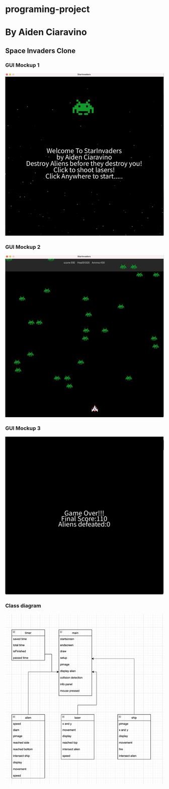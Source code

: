 # programing-project
# By Aiden Ciaravino
## Space Invaders Clone

### GUI Mockup 1
![startscreen](images/start.png)
### GUI Mockup 2
![Alien](images/sic.png)
### GUI Mockup 3
![endscreen](images/endscr.png)
### Class diagram
![Class Diagram](images/starinvad.png)
